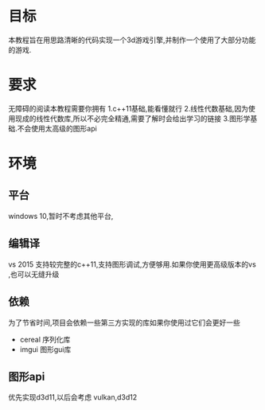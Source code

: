 
# 目标

本教程旨在用思路清晰的代码实现一个3d游戏引擎,并制作一个使用了大部分功能的游戏.

# 要求

无障碍的阅读本教程需要你拥有
1.c++11基础,能看懂就行
2.线性代数基础,因为使用现成的线性代数库,所以不必完全精通,需要了解时会给出学习的链接
3.图形学基础.不会使用太高级的图形api

# 环境

## 平台

windows 10,暂时不考虑其他平台,

## 编辑译

vs 2015 支持较完整的c++11,支持图形调试,方便够用.如果你使用更高级版本的vs ,也可以无缝升级

## 依赖

为了节省时间,项目会依赖一些第三方实现的库如果你使用过它们会更好一些

- cereal 序列化库
- imgui 图形gui库

## 图形api

优先实现d3d11,以后会考虑 vulkan,d3d12
